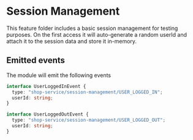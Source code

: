 # Session Management

This feature folder includes a basic session management for testing purposes. On the first access
it will auto-generate a random userId and attach it to the session data and store it in-memory.

## Emitted events

The module will emit the following events

```ts
interface UserLoggedInEvent {
  type: "shop-service/session-management/USER_LOGGED_IN";
  userId: string;
}

interface UserLoggedOutEvent {
  type: "shop-service/session-management/USER_LOGGED_OUT";
  userId: string;
}
```
